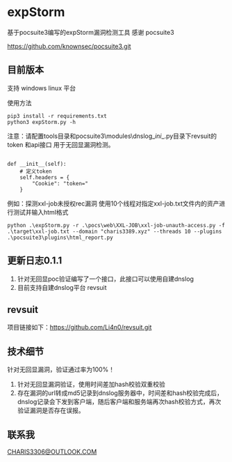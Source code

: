 # expStorm
 基于pocsuite3编写的expStorm漏洞检测工具
 感谢 pocsuite3 

 https://github.com/knownsec/pocsuite3.git
## 目前版本
支持 windows linux 平台

使用方法

```
pip3 install -r requirements.txt
python3 expStorm.py -h
```

注意：请配置tools目录和pocsuite3\modules\dnslog\__ini__.py目录下revsuit的token 和api接口 用于无回显漏洞检测。

```commandline

def __init__(self):
    # 定义token
    self.headers = {
        "Cookie": "token="
    }
```

例如：探测xxl-job未授权rec漏洞
使用10个线程对指定xxl-job.txt文件内的资产进行测试并输入html格式
```commandline
python .\expStorm.py -r .\pocs\web\XXL-JOB\xxl-job-unauth-access.py -f .\target\xxl-job.txt --domain "charis3389.xyz" --threads 10 --plugins .\pocsuite3\plugins\html_report.py
```



## 更新日志0.1.1
1. 针对无回显poc验证编写了一个接口，此接口可以使用自建dnslog
2. 目前支持自建dnslog平台 revsuit

## revsuit

项目链接如下：https://github.com/Li4n0/revsuit.git

## 技术细节

针对无回显漏洞，验证通过率为100%！
1. 针对无回显漏洞验证，使用时间差加hash校验双重校验
2. 存在漏洞的url转成md5记录到dnslog服务器中，时间差和hash校验完成后，dnslog记录会下发到客户端，随后客户端和服务端再次hash校验方式，再次验证漏洞是否存在误报。


## 联系我

CHARIS3306@OUTLOOK.COM 


